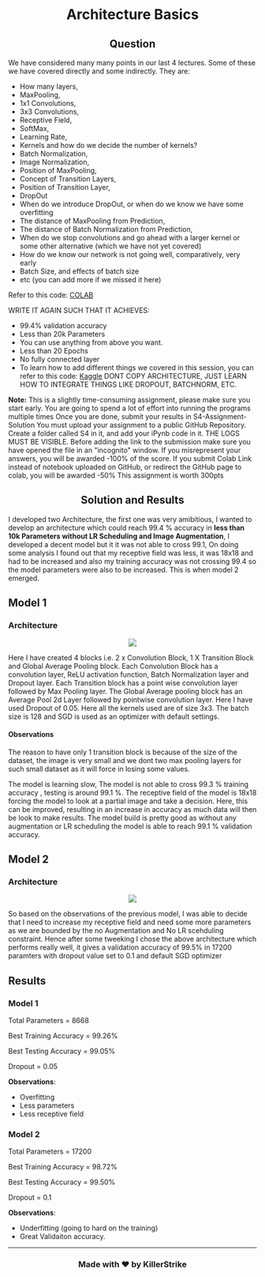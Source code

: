 <h1 align="center">Architecture Basics</h1>

<h2 align="center">Question</h2>

We have considered many many points in our last 4 lectures. Some of these we have covered directly and some indirectly. They are:
* How many layers,
* MaxPooling,
* 1x1 Convolutions,
* 3x3 Convolutions,
* Receptive Field,
* SoftMax,
* Learning Rate,
* Kernels and how do we decide the number of kernels?
* Batch Normalization,
* Image Normalization,
* Position of MaxPooling,
* Concept of Transition Layers,
* Position of Transition Layer,
* DropOut
 * When do we introduce DropOut, or when do we know we have some overfitting
* The distance of MaxPooling from Prediction,
* The distance of Batch Normalization from Prediction,
* When do we stop convolutions and go ahead with a larger kernel or some other alternative (which we have not yet covered)
* How do we know our network is not going well, comparatively, very early
* Batch Size, and effects of batch size
* etc (you can add more if we missed it here)

Refer to this code: [COLAB](https://colab.research.google.com/drive/1uJZvJdi5VprOQHROtJIHy0mnY2afjNlx)

WRITE IT AGAIN SUCH THAT IT ACHIEVES:
* 99.4% validation accuracy
* Less than 20k Parameters
* You can use anything from above you want. 
* Less than 20 Epochs
* No fully connected layer
* To learn how to add different things we covered in this session, you can refer to this code: [Kaggle](https://www.kaggle.com/enwei26/mnist-digits-pytorch-cnn-99) DONT COPY ARCHITECTURE, JUST LEARN HOW TO INTEGRATE THINGS LIKE DROPOUT, BATCHNORM, ETC.

**Note:** This is a slightly time-consuming assignment, please make sure you start early. You are going to spend a lot of effort into running the programs multiple times
Once you are done, submit your results in S4-Assignment-Solution
You must upload your assignment to a public GitHub Repository. Create a folder called S4 in it, and add your iPynb code in it. THE LOGS MUST BE VISIBLE. Before adding the link to the submission make sure you have opened the file in an "incognito" window. 
If you misrepresent your answers, you will be awarded -100% of the score.
If you submit Colab Link instead of notebook uploaded on GitHub, or redirect the GitHub page to colab, you will be awarded -50%
This assignment is worth 300pts

<h2 align="center">Solution and Results</h2>

I developed two Architecture, the first one was very amibitious, I wanted to develop an architecture which could reach 99.4 % accuracy in **less than 10k Parameters without LR Scheduling and Image Augmentation**, I developed a decent model but it it was not able to cross 99.1, On doing some analysis I found out that my receptive field was less, it was 18x18 and had to be increased and also my training accuracy was not crossing 99.4 so the model parameters were also to be increased. This is when model 2 emerged.

## Model 1

### Architecture

<p align="center">
  <img src="Assets/Model_1_Architecture.jpg">
</p>


Here I have created 4 blocks i.e. 2 x Convolution Block, 1 X Transition Block and Global Average Pooling block. Each Convolution Block has a convolution layer, ReLU activation function, Batch Normalization layer and Dropout layer. Each Transition block has a point wise convolution layer followed by Max Pooling layer. The Global Average pooling block has an Average Pool 2d Layer followed by pointwise convolution layer. Here I have used Dropout of 0.05. Here all the kernels used are of size 3x3. The batch size is 128 and SGD is used as an optimizer with default settings. 

#### Observations

The reason to have only 1 transition block is because of the size of the dataset, the image is very small and we dont two max pooling layers for such small dataset as it will force in losing some values. 

The model is learning slow, The model is not able to cross 99.3 % training accuracy , testing is around 99.1 %. The receptive field of the model is 18x18 forcing the model to look at a partial image and take a decision. Here, this can be improved, resulting in an increase in accuracy as much data will then be look to make results. The model build is pretty good as without any augmentation or LR scheduling the model is able to reach 99.1 % validation accuracy. 

## Model 2

### Architecture

<p align="center">
  <img src="Assets/Model_2_Architecture.jpg">
</p>


So based on the observations of the previous model, I was able to decide that I need to increase my receptive field and need some more parameters as we are bounded by the no Augmentation and No LR scehduling constraint. Hence after some tweeking I chose the above architecture which performs really well, it gives a validation accuracy of 99.5% in 17200 paramters with dropout value set to 0.1 and default SGD optimizer


## Results

### Model 1

Total Parameters = 8668

Best Training Accuracy = 99.26%

Best Testing Accuracy = 99.05%

Dropout = 0.05

**Observations**:
* Overfitting
* Less parameters
* Less receptive field

### Model 2

Total Parameters = 17200

Best Training Accuracy = 98.72%

Best Testing Accuracy = 99.50%

Dropout = 0.1

**Observations**:
* Underfitting (going to hard on the training)
* Great Validaiton accuracy.

---
<h3 align="center">Made with ❤ by KillerStrike</h3>
